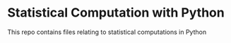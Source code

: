 # Statistical Computation with Python

This repo contains files relating to statistical computations in Python
